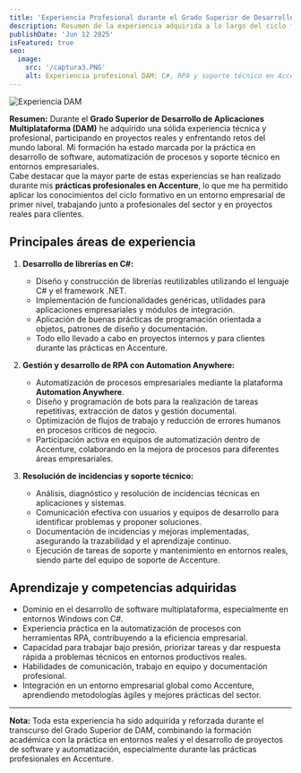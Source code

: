 ```yaml
---
title: 'Experiencia Profesional durante el Grado Superior de Desarrollo de Aplicaciones Multiplataforma (DAM)'
description: Resumen de la experiencia adquirida a lo largo del ciclo formativo DAM, destacando el desarrollo de librerías en C#, la gestión de RPA con Automation Anywhere y la resolución de incidencias técnicas durante las prácticas en Accenture.
publishDate: 'Jun 12 2025'
isFeatured: true
seo:
  image:
    src: '/captura3.PNG'
    alt: Experiencia profesional DAM: C#, RPA y soporte técnico en Accenture
---
```


![Experiencia DAM](/captura3.PNG)

**Resumen:**
Durante el **Grado Superior de Desarrollo de Aplicaciones Multiplataforma (DAM)** he adquirido una sólida experiencia técnica y profesional, participando en proyectos reales y enfrentando retos del mundo laboral. Mi formación ha estado marcada por la práctica en desarrollo de software, automatización de procesos y soporte técnico en entornos empresariales.  
Cabe destacar que la mayor parte de estas experiencias se han realizado durante mis **prácticas profesionales en Accenture**, lo que me ha permitido aplicar los conocimientos del ciclo formativo en un entorno empresarial de primer nivel, trabajando junto a profesionales del sector y en proyectos reales para clientes.

## Principales áreas de experiencia

1. **Desarrollo de librerías en C#:**
   - Diseño y construcción de librerías reutilizables utilizando el lenguaje C# y el framework .NET.
   - Implementación de funcionalidades genéricas, utilidades para aplicaciones empresariales y módulos de integración.
   - Aplicación de buenas prácticas de programación orientada a objetos, patrones de diseño y documentación.
   - Todo ello llevado a cabo en proyectos internos y para clientes durante las prácticas en Accenture.

2. **Gestión y desarrollo de RPA con Automation Anywhere:**
   - Automatización de procesos empresariales mediante la plataforma **Automation Anywhere**.
   - Diseño y programación de bots para la realización de tareas repetitivas, extracción de datos y gestión documental.
   - Optimización de flujos de trabajo y reducción de errores humanos en procesos críticos de negocio.
   - Participación activa en equipos de automatización dentro de Accenture, colaborando en la mejora de procesos para diferentes áreas empresariales.

3. **Resolución de incidencias y soporte técnico:**
   - Análisis, diagnóstico y resolución de incidencias técnicas en aplicaciones y sistemas.
   - Comunicación efectiva con usuarios y equipos de desarrollo para identificar problemas y proponer soluciones.
   - Documentación de incidencias y mejoras implementadas, asegurando la trazabilidad y el aprendizaje continuo.
   - Ejecución de tareas de soporte y mantenimiento en entornos reales, siendo parte del equipo de soporte de Accenture.

## Aprendizaje y competencias adquiridas

- Dominio en el desarrollo de software multiplataforma, especialmente en entornos Windows con C#.
- Experiencia práctica en la automatización de procesos con herramientas RPA, contribuyendo a la eficiencia empresarial.
- Capacidad para trabajar bajo presión, priorizar tareas y dar respuesta rápida a problemas técnicos en entornos productivos reales.
- Habilidades de comunicación, trabajo en equipo y documentación profesional.
- Integración en un entorno empresarial global como Accenture, aprendiendo metodologías ágiles y mejores prácticas del sector.

---

**Nota:** Toda esta experiencia ha sido adquirida y reforzada durante el transcurso del Grado Superior de DAM, combinando la formación académica con la práctica en entornos reales y el desarrollo de proyectos de software y automatización, especialmente durante las prácticas profesionales en Accenture.